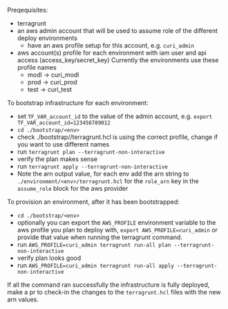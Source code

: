 Preqequisites:
  * terragrunt
  * an aws admin account that will be used to assume role of the different deploy environments
    * have an aws profile setup for this account, e.g. `curi_admin`
  * aws account(s) profile for each environment with iam user and api access (access_key/secret_key)
    Currently the environments use these profile names
      * modl -> curi_modl
      * prod -> curi_prod
      * test -> curi_test


To bootstrap infrastructure for each environment:
  * set `TF_VAR_account_id` to the value of the admin account, e.g. `export TF_VAR_account_id=123456789012`
  * `cd ./bootstrap/<env>`
  * check ./bootstrap/<env>/terragrunt.hcl is using the correct profile, change if you want to use different names
  * run `terragrunt plan --terragrunt-non-interactive`
  * verify the plan makes sense
  * run `terragrunt apply --terragrunt-non-interactive`
  * Note the arn output value, for each env add the arn string to
    `./environment/<env>/terragrunt.hcl` for the `role_arn` key in the `assume_role` block for the aws provider


To provision an environment, after it has been bootstrapped:
  * `cd ./bootstrap/<env>`
  * optionally you can export the `AWS_PROFILE` environment variable to the aws profile you plan to deploy with, 
    `export AWS_PROFILE=curi_admin` or provide that value when running the terragrunt command.
  * run `AWS_PROFILE=curi_admin terragrunt run-all plan --terragrunt-non-interactive`
  * verify plan looks good
  * run `AWS_PROFILE=curi_admin terragrunt run-all apply --terragrunt-non-interactive`


If all the command ran successfully the infrastructure is fully deployed, make a pr to check-in the changes to the `terragrunt.hcl`
files with the new arn values.
